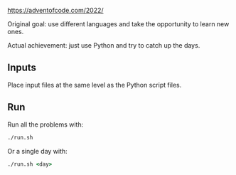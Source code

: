 https://adventofcode.com/2022/

Original goal: use different languages and take the opportunity to learn new ones.

Actual achievement: just use Python and try to catch up the days.

## Inputs
Place input files at the same level as the Python script files.

## Run
Run all the problems with:
```cmd
./run.sh
```
Or a single day with:
```cmd
./run.sh <day>
```
